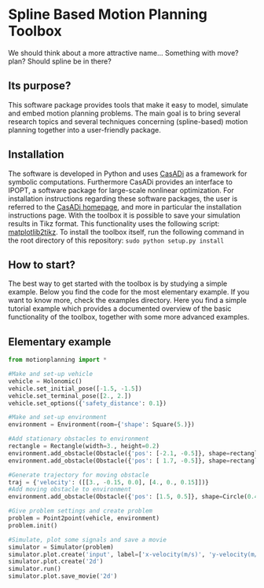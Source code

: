 # Spline Based Motion Planning Toolbox
We should think about a more attractive name...
Something with move? plan? 
Should spline be in there?

## Its purpose?
This software package provides tools that make it easy to model, simulate and embed motion planning problems. The main goal is to bring several research topics and several techniques concerning (spline-based) motion planning together into a user-friendly package.

## Installation
The software is developed in Python and uses [CasADi](https://github.com/casadi/casadi/wiki) as a framework for symbolic computations. Furthermore CasADi provides an interface to IPOPT, a software package for large-scale nonlinear optimization. For installation instructions regarding these software packages, the user is referred to the [CasADi homepage](https://github.com/casadi/casadi/wiki), and more in particular the installation instructions page.
With the toolbox it is possible to save your simulation results in Tikz format. This functionality uses the following script: [matplotlib2tikz](https://github.com/nschloe/matplotlib2tikz).
To install the toolbox itself, run the following command in the root directory of this repository: `sudo python setup.py install`

## How to start?
The best way to get started with the toolbox is by studying a simple example. Below you find the code for the most elementary example. If you want to know more, check the examples directory. Here you find a simple tutorial example which provides a documented overview of the basic functionality of the toolbox, together with some more advanced examples.

## Elementary example

```python
from motionplanning import *

#Make and set-up vehicle
vehicle = Holonomic()
vehicle.set_initial_pose([-1.5, -1.5])
vehicle.set_terminal_pose([2., 2.])
vehicle.set_options({'safety_distance': 0.1})

#Make and set-up environment
environment = Environment(room={'shape': Square(5.)})

#Add stationary obstacles to environment
rectangle = Rectangle(width=3., height=0.2)
environment.add_obstacle(Obstacle({'pos': [-2.1, -0.5]}, shape=rectangle))
environment.add_obstacle(Obstacle({'pos': [ 1.7, -0.5]}, shape=rectangle))

#Generate trajectory for moving obstacle
traj = {'velocity': ([[3., -0.15, 0.0], [4., 0., 0.15]])}
#Add moving obstacle to environment
environment.add_obstacle(Obstacle({'pos': [1.5, 0.5]}, shape=Circle(0.4),trajectory=traj))

#Give problem settings and create problem
problem = Point2point(vehicle, environment)
problem.init()

#Simulate, plot some signals and save a movie
simulator = Simulator(problem)
simulator.plot.create('input', label=['x-velocity(m/s)', 'y-velocity(m/s)'])
simulator.plot.create('2d')
simulator.run()
simulator.plot.save_movie('2d')
```